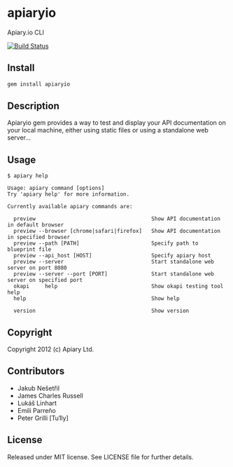 apiaryio
=============

Apiary.io CLI 

[![Build Status](https://travis-ci.org/apiaryio/apiary-client.png?branch=travis)](https://travis-ci.org/apiaryio/apiary-client)


## Install

``` bash
gem install apiaryio
```


## Description

Apiaryio gem provides a way to test and display your API documentation on your local
machine, either using static files or using a standalone web server...

## Usage

    $ apiary help

    Usage: apiary command [options]
    Try 'apiary help' for more information.

    Currently available apiary commands are:

      preview                                     Show API documentation in default browser
      preview --browser [chrome|safari|firefox]   Show API documentation in specified browser
      preview --path [PATH]                       Specify path to blueprint file
      preview --api_host [HOST]                   Specify apiary host
      preview --server                            Start standalone web server on port 8080
      preview --server --port [PORT]              Start standalone web server on specified port
      okapi     help                              Show okapi testing tool help
      help                                        Show help

      version                                     Show version

## Copyright

Copyright 2012 (c) Apiary Ltd.

## Contributors

- Jakub Nešetřil
- James Charles Russell
- Lukáš Linhart
- Emili Parreño
- Peter Grilli [Tu1ly]

## License

Released under MIT license. See LICENSE file for further details.
